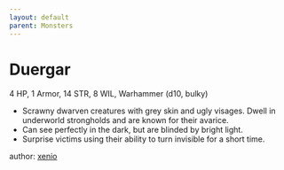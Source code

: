 ```yaml
---
layout: default
parent: Monsters
---
```

# Duergar
4 HP, 1 Armor, 14 STR, 8 WIL, Warhammer (d10, bulky)  
- Scrawny dwarven creatures with grey skin and ugly visages.   Dwell in underworld strongholds and are known for their avarice.  
- Can see perfectly in the dark, but are blinded by bright light.  
 - Surprise victims using their ability to turn invisible for a short time.   

author: [xenio](https://xenioinabottle.blogspot.com)
